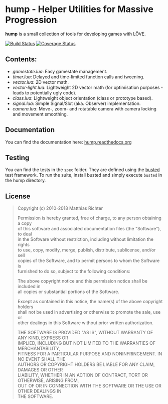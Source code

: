 hump - Helper Utilities for Massive Progression
===============================================

**hump** is a small collection of tools for developing games with L&Ouml;VE.

[![Build Status](https://travis-ci.org/NickFlexer/hump.svg?branch=specs)](https://travis-ci.org/NickFlexer/hump)
[![Coverage Status](https://coveralls.io/repos/github/NickFlexer/hump/badge.svg?branch=specs)](https://coveralls.io/github/NickFlexer/hump?branch=specs)

Contents:
------------

*   *gamestate.lua*: Easy gamestate management.
*   *timer.lua*: Delayed and time-limited function calls and tweening.
*   *vector.lua*: 2D vector math.
*   *vector-light.lua*: Lightweight 2D vector math (for optimisation purposes - leads to potentially ugly code).
*   *class.lua*: Lightweight object orientation (class or prototype based).
*   *signal.lua*: Simple Signal/Slot (aka. Observer) implementation.
*   *camera.lua*: Move-, zoom- and rotatable camera with camera locking and movement smoothing.

Documentation
------------

You can find the documentation here: [hump.readthedocs.org](http://hump.readthedocs.org)

Testing
------------

You can find the tests in the ```spec``` folder. They are defined using the [busted](http://olivinelabs.com/busted/) test framework. To run the suite, install busted and simply execute ```busted``` in the hump directory.


License
------------
> Copyright (c) 2010-2018 Matthias Richter  
>  
> Permission is hereby granted, free of charge, to any person obtaining a copy  
> of this software and associated documentation files (the "Software"), to deal  
> in the Software without restriction, including without limitation the rights  
> to use, copy, modify, merge, publish, distribute, sublicense, and/or sell  
> copies of the Software, and to permit persons to whom the Software is  
> furnished to do so, subject to the following conditions:  
>  
> The above copyright notice and this permission notice shall be included in  
> all copies or substantial portions of the Software.  
>  
> Except as contained in this notice, the name(s) of the above copyright holders  
> shall not be used in advertising or otherwise to promote the sale, use or  
> other dealings in this Software without prior written authorization.  
>  
> THE SOFTWARE IS PROVIDED "AS IS", WITHOUT WARRANTY OF ANY KIND, EXPRESS OR  
> IMPLIED, INCLUDING BUT NOT LIMITED TO THE WARRANTIES OF MERCHANTABILITY,  
> FITNESS FOR A PARTICULAR PURPOSE AND NONINFRINGEMENT. IN NO EVENT SHALL THE  
> AUTHORS OR COPYRIGHT HOLDERS BE LIABLE FOR ANY CLAIM, DAMAGES OR OTHER  
> LIABILITY, WHETHER IN AN ACTION OF CONTRACT, TORT OR OTHERWISE, ARISING FROM,  
> OUT OF OR IN CONNECTION WITH THE SOFTWARE OR THE USE OR OTHER DEALINGS IN  
> THE SOFTWARE.  
